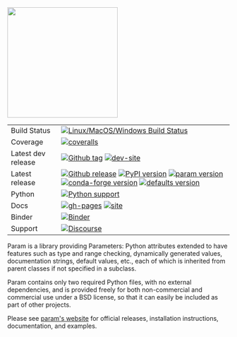 <img src="https://raw.githubusercontent.com/holoviz/param/master/doc/_static/logo_horizontal.png" width=250>

|    |    |
| --- | --- |
| Build Status | [![Linux/MacOS/Windows Build Status](https://github.com/holoviz/param/workflows/pytest/badge.svg)](https://github.com/holoviz/param/actions/workflows/test.yml)
| Coverage | [![coveralls](https://coveralls.io/repos/github/holoviz/param/badge.svg?branch=master)](https://coveralls.io/github/holoviz/param?branch=master) |
| Latest dev release | [![Github tag](https://img.shields.io/github/v/tag/holoviz/param.svg?label=tag&colorB=11ccbb)](https://github.com/holoviz/param/tags) [![dev-site](https://img.shields.io/website-up-down-green-red/https/pyviz-dev.github.io/param.svg?label=dev%20website)](https://pyviz-dev.github.io/param/) |
| Latest release | [![Github release](https://img.shields.io/github/release/holoviz/param.svg?label=tag&colorB=11ccbb)](https://github.com/holoviz/param/releases) [![PyPI version](https://img.shields.io/pypi/v/param.svg?colorB=cc77dd)](https://pypi.python.org/pypi/param) [![param version](https://img.shields.io/conda/v/pyviz/param.svg?colorB=4488ff&style=flat)](https://anaconda.org/pyviz/param) [![conda-forge version](https://img.shields.io/conda/v/conda-forge/param.svg?label=conda%7Cconda-forge&colorB=4488ff)](https://anaconda.org/conda-forge/param) [![defaults version](https://img.shields.io/conda/v/anaconda/param.svg?label=conda%7Cdefaults&style=flat&colorB=4488ff)](https://anaconda.org/anaconda/param) |
| Python | [![Python support](https://img.shields.io/pypi/pyversions/param.svg)](https://pypi.org/project/param/)
| Docs | [![gh-pages](https://img.shields.io/github/last-commit/holoviz/param/gh-pages.svg)](https://github.com/holoviz/param/tree/gh-pages) [![site](https://img.shields.io/website-up-down-green-red/https/param.holoviz.org.svg)](https://param.holoviz.org) |
| Binder | [![Binder](https://mybinder.org/badge_logo.svg)](https://mybinder.org/v2/gh/holoviz/param/add_binder?labpath=examples) |
| Support | [![Discourse](https://img.shields.io/discourse/status?server=https%3A%2F%2Fdiscourse.holoviz.org)](https://discourse.holoviz.org/) |

Param is a library providing Parameters: Python attributes extended to have features such as type and range checking, dynamically generated values, documentation strings, default values, etc., each of which is inherited from parent classes if not specified in a subclass.

Param contains only two required Python files, with no external dependencies, and is provided freely for both non-commercial and commercial use under a BSD license, so that it can easily be included as part of other projects.

Please see [param's website](https://param.holoviz.org) for official releases, installation instructions, documentation, and examples.

